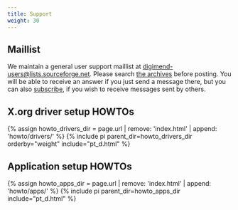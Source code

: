 ```yaml
---
title: Support
weight: 30
---
```


Maillist
--------
We maintain a general user support maillist at
[digimend-users@lists.sourceforge.net][1]. Please search [the archives][2]
before posting. You will be able to receive an answer if you just send a
message there, but you can also [subscribe][3], if you wish to receive
messages sent by others.

X.org driver setup HOWTOs
-------------------------
<dl>
{% assign howto_drivers_dir = page.url | remove: 'index.html' | append: 'howto/drivers/' %}
{% include pi parent_dir=howto_drivers_dir orderby="weight" include="pt_d.html" %}
</dl>

Application setup HOWTOs
------------------------
<dl>
{% assign howto_apps_dir = page.url | remove: 'index.html' | append: 'howto/apps/' %}
{% include pi parent_dir=howto_apps_dir include="pt_d.html" %}
</dl>

[1]: mailto:digimend-users@lists.sourceforge.net
[2]: http://sourceforge.net/p/digimend/mailman/digimend-users/
[3]: https://lists.sourceforge.net/lists/listinfo/digimend-users
